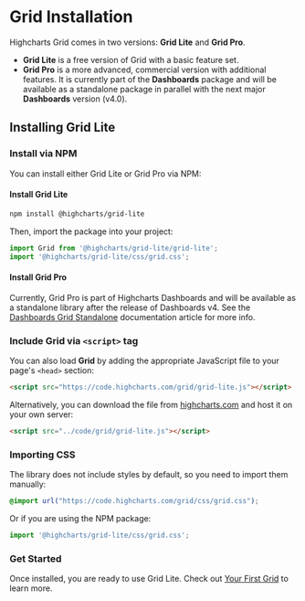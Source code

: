 # Grid Installation

Highcharts Grid comes in two versions: **Grid Lite** and **Grid Pro**.
- **Grid Lite** is a free version of Grid with a basic feature set.
- **Grid Pro** is a more advanced, commercial version with additional features. It is currently part of the **Dashboards** package and will be available as a standalone package in parallel with the next major **Dashboards** version (v4.0).

## Installing Grid Lite

### Install via NPM
You can install either Grid Lite or Grid Pro via NPM:

#### Install Grid Lite

```bash
npm install @highcharts/grid-lite
```

Then, import the package into your project:

```js
import Grid from '@highcharts/grid-lite/grid-lite';
import '@highcharts/grid-lite/css/grid.css';
```

#### Install Grid Pro

Currently, Grid Pro is part of Highcharts Dashboards and will be available as a standalone library after the release of Dashboards v4. See the [Dashboards Grid Standalone](https://www.highcharts.com/docs/dashboards/grid-standalone) documentation article for more info.

### Include Grid via `<script>` tag
You can also load **Grid** by adding the appropriate JavaScript file to your page's `<head>` section:

```html
<script src="https://code.highcharts.com/grid/grid-lite.js"></script>
```

Alternatively, you can download the file from [highcharts.com](https://www.highcharts.com/download/) and host it on your own server:

```html
<script src="../code/grid/grid-lite.js"></script>
```

### Importing CSS
The library does not include styles by default, so you need to import them manually:

```css
@import url("https://code.highcharts.com/grid/css/grid.css");
```

Or if you are using the NPM package:


```js
import '@highcharts/grid-lite/css/grid.css';
```

### Get Started
Once installed, you are ready to use Grid Lite. Check out [Your First Grid](https://www.highcharts.com/docs/grid/general) to learn more.


